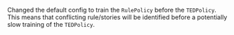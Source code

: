Changed the default config to train the `RulePolicy` before the `TEDPolicy`.
This means that conflicting rule/stories will be identified before a potentially slow training of the `TEDPolicy`.
